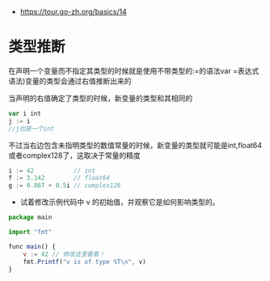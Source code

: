 - https://tour.go-zh.org/basics/14
# 类型推断

在声明一个变量而不指定其类型的时候就是使用不带类型的:=的语法var =表达式语法)变量的类型会通过右值推断出来的

当声明的右值确定了类型的时候，新变量的类型和其相同的

```js
var i int
j := i
//j也是一个int
```

不过当右边包含未指明类型的数值常量的时候，新变量的类型就可能是int,float64或者complex128了，这取决于常量的精度
```js
i := 42           // int
f := 3.142        // float64
g := 0.867 + 0.5i // complex128
```

- 试着修改示例代码中 v 的初始值，并观察它是如何影响类型的。


```js
package main

import "fmt"

func main() {
	v := 42 // 修改这里看看！
	fmt.Printf("v is of type %T\n", v)
}

```

